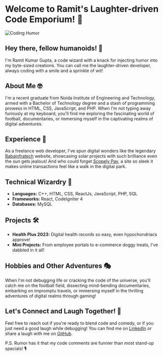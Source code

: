 # Welcome to Ramit's Laughter-driven Code Emporium! 🎉

![Coding Humor](https://media.giphy.com/media/3o7qDLwhxkDxVp9gxi/giphy.gif)

## Hey there, fellow humanoids! 👋

I'm Ramit Kumar Gupta, a code wizard with a knack for injecting humor into my byte-sized creations. You can call me the laughter-driven developer, always coding with a smile and a sprinkle of wit! 

## About Me 🤓

I'm a recent graduate from Noida Institute of Engineering and Technology, armed with a Bachelor of Technology degree and a stash of programming prowess in HTML, CSS, JavaScript, and PHP. When I'm not typing away furiously at my keyboard, you'll find me exploring the fascinating world of football, documentaries, or immersing myself in the captivating realms of digital adventures.

## Experience 🚀

As a freelance web developer, I've spun digital wonders like the legendary [Babainfratech](https://babainfratech.in) website, showcasing solar projects with such brilliance even the sun gets jealous! And who could forget [Scopely Pay](https://scopelypay.com), a site so sleek it makes online transactions feel like a walk in the digital park.

## Technical Wizardry 🔮

- **Languages:** C++, HTML, CSS, ReactJs, JavaScript, PHP, SQL
- **Frameworks:** React, CodeIgniter 4
- **Databases:** MySQL

## Projects 🛠️

- **Health Plus 2023:** Digital health records so easy, even hypochondriacs approve!
- **Mini Projects:** From employee portals to e-commerce doggy treats, I've dabbled in it all!

## Hobbies and Other Adventures 🎭

When I'm not debugging life or cracking the code of the universe, you'll catch me on the football field, dissecting mind-bending documentaries, embarking on impromptu travels, or immersing myself in the thrilling adventures of digital realms through gaming!

## Let's Connect and Laugh Together! 🤣

Feel free to reach out if you're ready to blend code and comedy, or if you just need a good laugh while debugging! You can find me on [LinkedIn](https://linkedin.com/in/rammiester22) or share a laugh with me on [GitHub](https://github.com/Rammiester).

P.S. Rumor has it that my code comments are funnier than most stand-up specials! 🎙️

